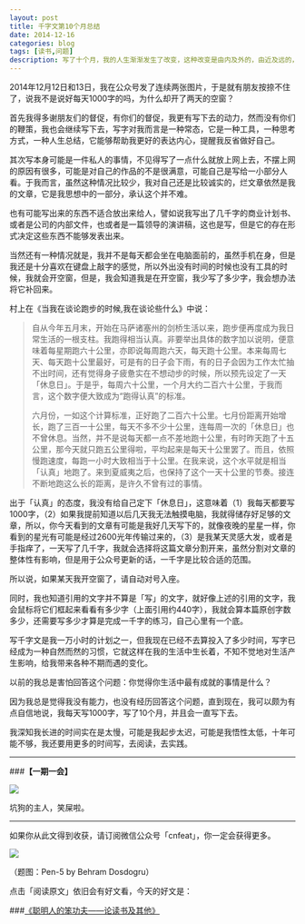```yaml
---
layout: post
title: 千字文第10个月总结
date: 2014-12-16
categories: blog
tags: [读书,问题]
description: 写了十个月，我的人生渐渐发生了改变，这种改变是由内及外的，由近及远的，我好幸运得得到这个十个月的时间。
---
```


2014年12月12日和13日，我在公众号发了连续两张图片，于是就有朋友按捺不住了，说我不是说好每天1000字的吗，为什么却开了两天的空窗？

首先我得多谢朋友们的督促，有你们的督促，我更有写下去的动力，然而没有你们的鞭策，我也会继续写下去，写字对我而言是一种常态，它是一种工具，一种思考方式，一种人生总结，它能够帮助我更好的表达内心，提醒我反省做好自己。

其次写本身可能是一件私人的事情，不见得写了一点什么就放上网上去，不摆上网的原因有很多，可能是对自己的作品的不是很满意，可能自己是写给一小部分人看。于我而言，虽然这种情况比较少，我对自己还是比较诚实的，烂文章依然是我的文章，它是我思想中的一部分，承认这个并不难。

也有可能写出来的东西不适合放出来给人，譬如说我写出了几千字的商业计划书、或者是公司的内部文件，也或者是一篇领导的演讲稿，这也是写，但是它的存在形式决定这些东西不能够发表出来。

当然还有一种情况就是，我并不是每天都会坐在电脑面前的，虽然手机在身，但是我还是十分喜欢在键盘上敲字的感觉，所以外出没有时间的时候也没有工具的时候，我就会开空窗，但是，我会知道我是在开空窗，我少写了多少字，我会想办法将它补回来。

村上在《当我在谈论跑步的时候,我在谈论些什么》中说：

>自从今年五月末，开始在马萨诸塞州的剑桥生活以来，跑步便再度成为我日常生活的一根支柱。我跑得相当认真。非要举出具体的数字加以说明，便意味着每星期跑六十公里，亦即说每周跑六天，每天跑十公里。本来每周七天、每天跑十公里最好，可是有的日子会下雨，有的日子会因为工作太忙抽不出时间，还有觉得身子疲惫实在不想动步的时候，所以预先设定了一天「休息日」。于是乎，每周六十公里，一个月大约二百六十公里，于我而言，这个数字便大致成为“跑得认真”的标准。
>
>六月份，一如这个计算标准，正好跑了二百六十公里。七月份距离开始增长，跑了三百一十公里，每天不多不少十公里，连每周一次的「休息日」也不曾休息。当然，并不是说每天都一点不差地跑十公里，有时昨天跑了十五公里，那今天就只跑五公里得啦，平均起来是每天十公里罢了。而且，依照慢跑速度，每跑一小时大致相当于十公里。在我来说，这个水平就是相当「认真」地跑了。来到夏威夷之后，也保持了这个一天十公里的节奏。接连不断地跑这么长的距离，是许久不曾有过的事情。

出于「认真」的态度，我没有给自己定下「休息日」，这意味着（1）我每天都要写1000字，（2）如果我提前知道以后几天我无法触摸电脑，我就得储存好足够的文章，所以，你今天看到的文章有可能是我好几天写下的，就像夜晚的星星一样，你看到的星光有可能是经过2600光年传输过来的，（3）是我某天灵感大发，或者是手指痒了，一天写了几千字，我就会选择将这篇文章分割开来，虽然分割对文章的整体性有影响，但是用于公众号更新的话，一千字是比较合适的范围。

所以说，如果某天我开空窗了，请自动对号入座。

同时，我也知道引用的文字并不算是「写」的文字，就好像上述的引用的文字，我会鼠标将它们框起来看看有多少字（上面引用约440字），我就会算本篇原创字数多少，还需要写多少才算是完成一千字的练习，自己心里有一个底。

写千字文是我一万小时的计划之一，但我现在已经不去算投入了多少时间，写字已经成为一种自然而然的习惯，它就这样在我的生活中生长着，不知不觉地对生活产生影响，给我带来各种不期而遇的变化。

以前的我总是害怕回答这个问题：你觉得你生活中最有成就的事情是什么？

因为我总是觉得我没有能力，也没有经历回答这个问题，直到现在，我可以颇为有点自信地说，我每天写1000字，写了10个月，并且会一直写下去。

我深知我长进的时间实在是太慢，可能是我起步太迟，可能是我悟性太低，十年可能不够，我还要用更多的时间写，去阅读，去实践。


---

###**【一期一会】**

![](http://img3.douban.com/view/status/raw/public/32a70e64b28eda3.jpg)

坑狗的主人，笑屎啦。


----

如果你从此文得到收获，请订阅微信公众号「cnfeat」，你一定会获得更多。

![](http://7d9mjz.com1.z0.glb.clouddn.com/2014-12-15.jpg)

（题图：Pen-5 by Behram Dosdogru）

点击「阅读原文」依旧会有好文看，今天的好文是：

###[《聪明人的笨功夫——论读书及其他》](http://www.douban.com/note/327697309/)







